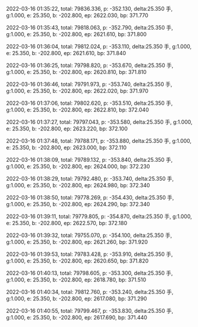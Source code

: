2022-03-16 01:35:22, total: 79836.336, p: -352.130, delta:25.350 手, g:1.000, e: 25.350, b: -202.800, ep: 2622.030, bp: 371.770

2022-03-16 01:35:43, total: 79818.063, p: -352.790, delta:25.350 手, g:1.000, e: 25.350, b: -202.800, ep: 2621.610, bp: 371.800

2022-03-16 01:36:04, total: 79812.024, p: -353.110, delta:25.350 手, g:1.000, e: 25.350, b: -202.800, ep: 2621.610, bp: 371.840

2022-03-16 01:36:25, total: 79798.820, p: -353.670, delta:25.350 手, g:1.000, e: 25.350, b: -202.800, ep: 2620.810, bp: 371.810

2022-03-16 01:36:46, total: 79791.973, p: -353.740, delta:25.350 手, g:1.000, e: 25.350, b: -202.800, ep: 2622.020, bp: 371.970

2022-03-16 01:37:06, total: 79802.620, p: -353.510, delta:25.350 手, g:1.000, e: 25.350, b: -202.800, ep: 2622.810, bp: 372.040

2022-03-16 01:37:27, total: 79797.043, p: -353.580, delta:25.350 手, g:1.000, e: 25.350, b: -202.800, ep: 2623.220, bp: 372.100

2022-03-16 01:37:48, total: 79788.171, p: -353.880, delta:25.350 手, g:1.000, e: 25.350, b: -202.800, ep: 2623.000, bp: 372.110

2022-03-16 01:38:09, total: 79789.132, p: -353.840, delta:25.350 手, g:1.000, e: 25.350, b: -202.800, ep: 2624.000, bp: 372.230

2022-03-16 01:38:29, total: 79792.480, p: -353.740, delta:25.350 手, g:1.000, e: 25.350, b: -202.800, ep: 2624.980, bp: 372.340

2022-03-16 01:38:50, total: 79778.269, p: -354.430, delta:25.350 手, g:1.000, e: 25.350, b: -202.800, ep: 2624.290, bp: 372.340

2022-03-16 01:39:11, total: 79779.805, p: -354.870, delta:25.350 手, g:1.000, e: 25.350, b: -202.800, ep: 2622.570, bp: 372.180

2022-03-16 01:39:32, total: 79755.070, p: -354.100, delta:25.350 手, g:1.000, e: 25.350, b: -202.800, ep: 2621.260, bp: 371.920

2022-03-16 01:39:53, total: 79783.428, p: -353.910, delta:25.350 手, g:1.000, e: 25.350, b: -202.800, ep: 2620.650, bp: 371.820

2022-03-16 01:40:13, total: 79798.605, p: -353.300, delta:25.350 手, g:1.000, e: 25.350, b: -202.800, ep: 2618.780, bp: 371.510

2022-03-16 01:40:34, total: 79812.760, p: -353.240, delta:25.350 手, g:1.000, e: 25.350, b: -202.800, ep: 2617.080, bp: 371.290

2022-03-16 01:40:55, total: 79799.467, p: -353.830, delta:25.350 手, g:1.000, e: 25.350, b: -202.800, ep: 2617.690, bp: 371.440